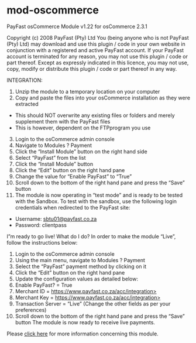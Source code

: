 # mod-oscommerce

PayFast osCommerce Module v1.22 for osCommerce 2.3.1

Copyright (c) 2008 PayFast (Pty) Ltd
You (being anyone who is not PayFast (Pty) Ltd) may download and use this plugin / code in your own website in conjunction with a registered and active PayFast account. If your PayFast account is terminated for any reason, you may not use this plugin / code or part thereof.
Except as expressly indicated in this licence, you may not use, copy, modify or distribute this plugin / code or part thereof in any way.

INTEGRATION:
1. Unzip the module to a temporary location on your computer
2. Copy and paste the files into your osCommerce installation as they were extracted
- This should NOT overwrite any existing files or folders and merely supplement them with the PayFast files
- This is however, dependent on the FTPprogram you use
3. Login to the osCommerce admin console
4. Navigate to Modules ? Payment
5. Click the “Install Module” button on the right hand side
6. Select “PayFast” from the list
7. Click the “Install Module” button
8. Click the “Edit” button on the right hand pane
9. Change the value for “Enable PayFast” to “True”
10. Scroll down to the bottom of the right hand pane and press the “Save” button
11. The module is now operating in “test mode” and is ready to be tested with the Sandbox. To test with the sandbox, use the following login credentials when redirected to the PayFast site:
- Username: sbtu01@payfast.co.za
- Password: clientpass

I”m ready to go live! What do I do?
In order to make the module “Live”, follow the instructions below:

1. Login to the osCommerce admin console
2. Using the main menu, navigate to Modules ? Payment
3. Select the “PayFast” payment method by clicking on it
4. Click the “Edit” button on the right hand pane
5. Update the configuration values as detailed below:
6. Enable PayFast? = True
7. Merchant ID = https://www.payfast.co.za/acc/integration>
8. Merchant Key = https://www.payfast.co.za/acc/integration>
9. Transaction Server = “Live”
(Change the other fields as per your preferences)
10. Scroll down to the bottom of the right hand pane and press the “Save” button
The module is now ready to receive live payments.

Please [click here](https://payfast.io/integration/shopping-carts/oscommerce/) for more information concerning this module.
